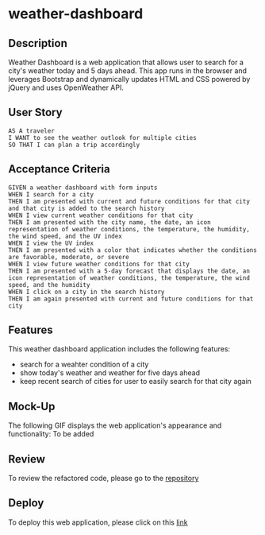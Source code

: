 # weather-dashboard

## Description
Weather Dashboard is a web application that allows user to search for a city's weather today and 5 days ahead. 
This app runs in the browser and leverages Bootstrap and dynamically updates HTML and CSS powered by jQuery and uses OpenWeather API.


## User Story

```
AS A traveler
I WANT to see the weather outlook for multiple cities
SO THAT I can plan a trip accordingly
```

## Acceptance Criteria

```
GIVEN a weather dashboard with form inputs
WHEN I search for a city
THEN I am presented with current and future conditions for that city and that city is added to the search history
WHEN I view current weather conditions for that city
THEN I am presented with the city name, the date, an icon representation of weather conditions, the temperature, the humidity, the wind speed, and the UV index
WHEN I view the UV index
THEN I am presented with a color that indicates whether the conditions are favorable, moderate, or severe
WHEN I view future weather conditions for that city
THEN I am presented with a 5-day forecast that displays the date, an icon representation of weather conditions, the temperature, the wind speed, and the humidity
WHEN I click on a city in the search history
THEN I am again presented with current and future conditions for that city
```

## Features
This weather dashboard application includes the following features:
- search for a weahter condition of a city 
- show today's weather and weather for five days ahead 
- keep recent search of cities for user to easily search for that city again


## Mock-Up
The following GIF displays the web application's appearance and functionality:
To be added
<!-- ![day planner demo](TBD) -->


## Review
To review the refactored code, please go to the [repository](https://github.com/sistaniabong/weather-dashboard)

## Deploy
To deploy this web application, please click on this [link](https://sistaniabong.github.io/weather-dashboard/)